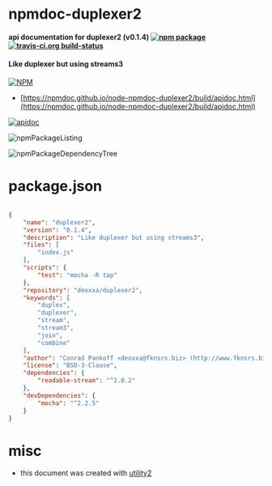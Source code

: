 # npmdoc-duplexer2

#### api documentation for  duplexer2 (v0.1.4)  [![npm package](https://img.shields.io/npm/v/npmdoc-duplexer2.svg?style=flat-square)](https://www.npmjs.org/package/npmdoc-duplexer2) [![travis-ci.org build-status](https://api.travis-ci.org/npmdoc/node-npmdoc-duplexer2.svg)](https://travis-ci.org/npmdoc/node-npmdoc-duplexer2)

#### Like duplexer but using streams3

[![NPM](https://nodei.co/npm/duplexer2.png?downloads=true&downloadRank=true&stars=true)](https://www.npmjs.com/package/duplexer2)

- [https://npmdoc.github.io/node-npmdoc-duplexer2/build/apidoc.html](https://npmdoc.github.io/node-npmdoc-duplexer2/build/apidoc.html)

[![apidoc](https://npmdoc.github.io/node-npmdoc-duplexer2/build/screenCapture.buildCi.browser.%252Ftmp%252Fbuild%252Fapidoc.html.png)](https://npmdoc.github.io/node-npmdoc-duplexer2/build/apidoc.html)

![npmPackageListing](https://npmdoc.github.io/node-npmdoc-duplexer2/build/screenCapture.npmPackageListing.svg)

![npmPackageDependencyTree](https://npmdoc.github.io/node-npmdoc-duplexer2/build/screenCapture.npmPackageDependencyTree.svg)



# package.json

```json

{
    "name": "duplexer2",
    "version": "0.1.4",
    "description": "Like duplexer but using streams3",
    "files": [
        "index.js"
    ],
    "scripts": {
        "test": "mocha -R tap"
    },
    "repository": "deoxxa/duplexer2",
    "keywords": [
        "duplex",
        "duplexer",
        "stream",
        "stream3",
        "join",
        "combine"
    ],
    "author": "Conrad Pankoff <deoxxa@fknsrs.biz> (http://www.fknsrs.biz/)",
    "license": "BSD-3-Clause",
    "dependencies": {
        "readable-stream": "^2.0.2"
    },
    "devDependencies": {
        "mocha": "^2.2.5"
    }
}
```



# misc
- this document was created with [utility2](https://github.com/kaizhu256/node-utility2)
